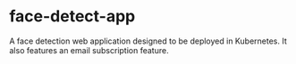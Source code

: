 # face-detect-app

A face detection web application designed to be deployed in Kubernetes. It also features an email subscription feature.
